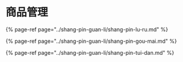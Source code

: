 # 商品管理

{% page-ref page="../shang-pin-guan-li/shang-pin-lu-ru.md" %}

{% page-ref page="../shang-pin-guan-li/shang-pin-gou-mai.md" %}

{% page-ref page="../shang-pin-guan-li/shang-pin-tui-dan.md" %}



